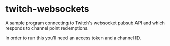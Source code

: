# twitch-websockets

A sample program connecting to Twitch's websocket pubsub API and which responds to channel point redemptions.

In order to run this you'll need an access token and a channel ID. 